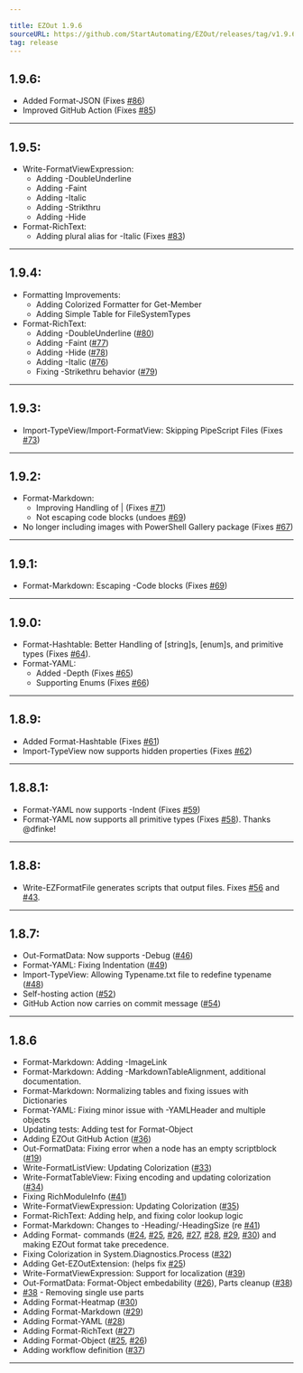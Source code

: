 ```yaml
---

title: EZOut 1.9.6
sourceURL: https://github.com/StartAutomating/EZOut/releases/tag/v1.9.6
tag: release
---
```

## 1.9.6:
* Added Format-JSON (Fixes [#86](https://github.com/StartAutomating/EZOut/issues/86))
* Improved GitHub Action (Fixes [#85](https://github.com/StartAutomating/EZOut/issues/85))
---

## 1.9.5:
* Write-FormatViewExpression:
  * Adding -DoubleUnderline
  * Adding -Faint
  * Adding -Italic
  * Adding -Strikthru
  * Adding -Hide
* Format-RichText:
  * Adding plural alias for -Italic (Fixes [#83](https://github.com/StartAutomating/EZOut/issues/83))
---


## 1.9.4:
* Formatting Improvements:
  * Adding Colorized Formatter for Get-Member
  * Adding Simple Table for FileSystemTypes
* Format-RichText:
  * Adding -DoubleUnderline ([#80](https://github.com/StartAutomating/EZOut/issues/80))
  * Adding -Faint ([#77](https://github.com/StartAutomating/EZOut/issues/77))
  * Adding -Hide ([#78](https://github.com/StartAutomating/EZOut/issues/78))
  * Adding -Italic ([#76](https://github.com/StartAutomating/EZOut/issues/76))
  * Fixing -Strikethru behavior ([#79](https://github.com/StartAutomating/EZOut/issues/79))
---

## 1.9.3:
* Import-TypeView/Import-FormatView:  Skipping PipeScript Files (Fixes [#73](https://github.com/StartAutomating/EZOut/issues/73))
---

## 1.9.2:
* Format-Markdown:
  * Improving Handling of | (Fixes [#71](https://github.com/StartAutomating/EZOut/issues/71))
  * Not escaping code blocks (undoes [#69](https://github.com/StartAutomating/EZOut/issues/69))
* No longer including images with PowerShell Gallery package (Fixes [#67](https://github.com/StartAutomating/EZOut/issues/67))
---
## 1.9.1:
* Format-Markdown:  Escaping -Code blocks (Fixes [#69](https://github.com/StartAutomating/EZOut/issues/69))
---
## 1.9.0:
* Format-Hashtable:  Better Handling of [string]s, [enum]s, and primitive types (Fixes [#64](https://github.com/StartAutomating/EZOut/issues/64)).
* Format-YAML:
  * Added -Depth (Fixes [#65](https://github.com/StartAutomating/EZOut/issues/65))
  * Supporting Enums (Fixes [#66](https://github.com/StartAutomating/EZOut/issues/66))
---

## 1.8.9:
* Added Format-Hashtable (Fixes [#61](https://github.com/StartAutomating/EZOut/issues/61))
* Import-TypeView now supports hidden properties (Fixes [#62](https://github.com/StartAutomating/EZOut/issues/62))
---

## 1.8.8.1:
* Format-YAML now supports -Indent (Fixes [#59](https://github.com/StartAutomating/EZOut/issues/59))
* Format-YAML now supports all primitive types (Fixes [#58](https://github.com/StartAutomating/EZOut/issues/58)). Thanks @dfinke!
---

## 1.8.8:
* Write-EZFormatFile generates scripts that output files.  Fixes [#56](https://github.com/StartAutomating/EZOut/issues/56) and [#43](https://github.com/StartAutomating/EZOut/issues/43).
---

## 1.8.7:
* Out-FormatData: Now supports -Debug ([#46](https://github.com/StartAutomating/EZOut/issues/46))
* Format-YAML: Fixing Indentation ([#49](https://github.com/StartAutomating/EZOut/issues/49))
* Import-TypeView: Allowing Typename.txt file to redefine typename ([#48](https://github.com/StartAutomating/EZOut/issues/48))
* Self-hosting action ([#52](https://github.com/StartAutomating/EZOut/issues/52))
* GitHub Action now carries on commit message ([#54](https://github.com/StartAutomating/EZOut/issues/54))
---
## 1.8.6
* Format-Markdown:  Adding -ImageLink
* Format-Markdown:  Adding -MarkdownTableAlignment, additional documentation.
* Format-Markdown:  Normalizing tables and fixing issues with Dictionaries
* Format-YAML: Fixing minor issue with -YAMLHeader and multiple objects
* Updating tests:  Adding test for Format-Object
* Adding EZOut GitHub Action ([#36](https://github.com/StartAutomating/EZOut/issues/36))
* Out-FormatData:  Fixing error when a node has an empty scriptblock ([#19](https://github.com/StartAutomating/EZOut/issues/19))
* Write-FormatListView:  Updating Colorization ([#33](https://github.com/StartAutomating/EZOut/issues/33))
* Write-FormatTableView:  Fixing encoding and updating colorization ([#34](https://github.com/StartAutomating/EZOut/issues/34))
* Fixing RichModuleInfo ([#41](https://github.com/StartAutomating/EZOut/issues/41))
* Write-FormatViewExpression:  Updating Colorization ([#35](https://github.com/StartAutomating/EZOut/issues/35))
* Format-RichText:  Adding help, and fixing color lookup logic
* Format-Markdown:  Changes to -Heading/-HeadingSize (re [#41](https://github.com/StartAutomating/EZOut/issues/41))
* Adding Format- commands ([#24](https://github.com/StartAutomating/EZOut/issues/24), [#25](https://github.com/StartAutomating/EZOut/issues/25), [#26](https://github.com/StartAutomating/EZOut/issues/26), [#27](https://github.com/StartAutomating/EZOut/issues/27), [#28](https://github.com/StartAutomating/EZOut/issues/28), [#29](https://github.com/StartAutomating/EZOut/issues/29), [#30](https://github.com/StartAutomating/EZOut/issues/30)) and making EZOut format take precedence.
* Fixing Colorization in System.Diagnostics.Process ([#32](https://github.com/StartAutomating/EZOut/issues/32))
* Adding Get-EZOutExtension: (helps fix [#25](https://github.com/StartAutomating/EZOut/issues/25))
* Write-FormatViewExpression:  Support for localization ([#39](https://github.com/StartAutomating/EZOut/issues/39))
* Out-FormatData:  Format-Object embedability ([#26](https://github.com/StartAutomating/EZOut/issues/26)), Parts cleanup ([#38](https://github.com/StartAutomating/EZOut/issues/38))
* [#38](https://github.com/StartAutomating/EZOut/issues/38) - Removing single use parts
* Adding Format-Heatmap ([#30](https://github.com/StartAutomating/EZOut/issues/30))
* Adding Format-Markdown ([#29](https://github.com/StartAutomating/EZOut/issues/29))
* Adding Format-YAML ([#28](https://github.com/StartAutomating/EZOut/issues/28))
* Adding Format-RichText ([#27](https://github.com/StartAutomating/EZOut/issues/27))
* Adding Format-Object ([#25](https://github.com/StartAutomating/EZOut/issues/25), [#26](https://github.com/StartAutomating/EZOut/issues/26))
* Adding workflow definition ([#37](https://github.com/StartAutomating/EZOut/issues/37))
---
